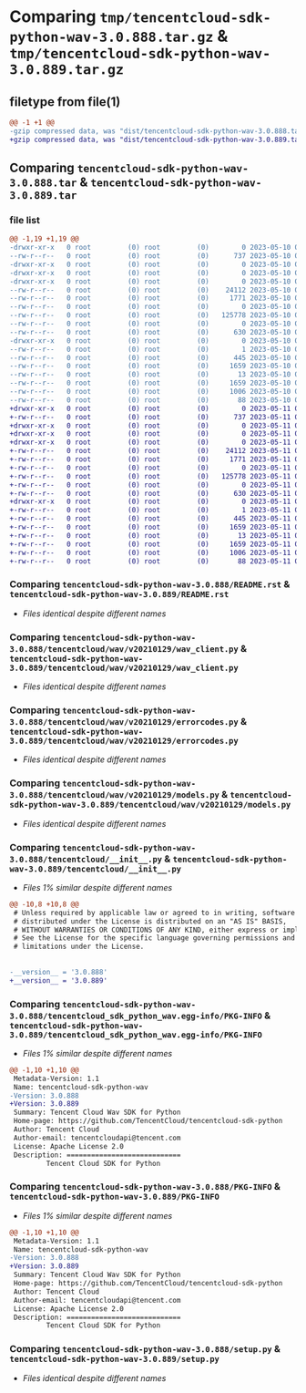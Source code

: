# Comparing `tmp/tencentcloud-sdk-python-wav-3.0.888.tar.gz` & `tmp/tencentcloud-sdk-python-wav-3.0.889.tar.gz`

## filetype from file(1)

```diff
@@ -1 +1 @@
-gzip compressed data, was "dist/tencentcloud-sdk-python-wav-3.0.888.tar", last modified: Wed May 10 03:00:03 2023, max compression
+gzip compressed data, was "dist/tencentcloud-sdk-python-wav-3.0.889.tar", last modified: Thu May 11 03:29:06 2023, max compression
```

## Comparing `tencentcloud-sdk-python-wav-3.0.888.tar` & `tencentcloud-sdk-python-wav-3.0.889.tar`

### file list

```diff
@@ -1,19 +1,19 @@
-drwxr-xr-x   0 root         (0) root         (0)        0 2023-05-10 03:00:03.000000 tencentcloud-sdk-python-wav-3.0.888/
--rw-r--r--   0 root         (0) root         (0)      737 2023-05-10 03:00:03.000000 tencentcloud-sdk-python-wav-3.0.888/README.rst
-drwxr-xr-x   0 root         (0) root         (0)        0 2023-05-10 03:00:03.000000 tencentcloud-sdk-python-wav-3.0.888/tencentcloud/
-drwxr-xr-x   0 root         (0) root         (0)        0 2023-05-10 03:00:03.000000 tencentcloud-sdk-python-wav-3.0.888/tencentcloud/wav/
-drwxr-xr-x   0 root         (0) root         (0)        0 2023-05-10 03:00:03.000000 tencentcloud-sdk-python-wav-3.0.888/tencentcloud/wav/v20210129/
--rw-r--r--   0 root         (0) root         (0)    24112 2023-05-10 03:00:03.000000 tencentcloud-sdk-python-wav-3.0.888/tencentcloud/wav/v20210129/wav_client.py
--rw-r--r--   0 root         (0) root         (0)     1771 2023-05-10 03:00:03.000000 tencentcloud-sdk-python-wav-3.0.888/tencentcloud/wav/v20210129/errorcodes.py
--rw-r--r--   0 root         (0) root         (0)        0 2023-05-10 03:00:03.000000 tencentcloud-sdk-python-wav-3.0.888/tencentcloud/wav/v20210129/__init__.py
--rw-r--r--   0 root         (0) root         (0)   125778 2023-05-10 03:00:03.000000 tencentcloud-sdk-python-wav-3.0.888/tencentcloud/wav/v20210129/models.py
--rw-r--r--   0 root         (0) root         (0)        0 2023-05-10 03:00:03.000000 tencentcloud-sdk-python-wav-3.0.888/tencentcloud/wav/__init__.py
--rw-r--r--   0 root         (0) root         (0)      630 2023-05-10 03:00:03.000000 tencentcloud-sdk-python-wav-3.0.888/tencentcloud/__init__.py
-drwxr-xr-x   0 root         (0) root         (0)        0 2023-05-10 03:00:03.000000 tencentcloud-sdk-python-wav-3.0.888/tencentcloud_sdk_python_wav.egg-info/
--rw-r--r--   0 root         (0) root         (0)        1 2023-05-10 03:00:03.000000 tencentcloud-sdk-python-wav-3.0.888/tencentcloud_sdk_python_wav.egg-info/dependency_links.txt
--rw-r--r--   0 root         (0) root         (0)      445 2023-05-10 03:00:03.000000 tencentcloud-sdk-python-wav-3.0.888/tencentcloud_sdk_python_wav.egg-info/SOURCES.txt
--rw-r--r--   0 root         (0) root         (0)     1659 2023-05-10 03:00:03.000000 tencentcloud-sdk-python-wav-3.0.888/tencentcloud_sdk_python_wav.egg-info/PKG-INFO
--rw-r--r--   0 root         (0) root         (0)       13 2023-05-10 03:00:03.000000 tencentcloud-sdk-python-wav-3.0.888/tencentcloud_sdk_python_wav.egg-info/top_level.txt
--rw-r--r--   0 root         (0) root         (0)     1659 2023-05-10 03:00:03.000000 tencentcloud-sdk-python-wav-3.0.888/PKG-INFO
--rw-r--r--   0 root         (0) root         (0)     1006 2023-05-10 03:00:03.000000 tencentcloud-sdk-python-wav-3.0.888/setup.py
--rw-r--r--   0 root         (0) root         (0)       88 2023-05-10 03:00:03.000000 tencentcloud-sdk-python-wav-3.0.888/setup.cfg
+drwxr-xr-x   0 root         (0) root         (0)        0 2023-05-11 03:29:06.000000 tencentcloud-sdk-python-wav-3.0.889/
+-rw-r--r--   0 root         (0) root         (0)      737 2023-05-11 03:29:06.000000 tencentcloud-sdk-python-wav-3.0.889/README.rst
+drwxr-xr-x   0 root         (0) root         (0)        0 2023-05-11 03:29:06.000000 tencentcloud-sdk-python-wav-3.0.889/tencentcloud/
+drwxr-xr-x   0 root         (0) root         (0)        0 2023-05-11 03:29:06.000000 tencentcloud-sdk-python-wav-3.0.889/tencentcloud/wav/
+drwxr-xr-x   0 root         (0) root         (0)        0 2023-05-11 03:29:06.000000 tencentcloud-sdk-python-wav-3.0.889/tencentcloud/wav/v20210129/
+-rw-r--r--   0 root         (0) root         (0)    24112 2023-05-11 03:29:06.000000 tencentcloud-sdk-python-wav-3.0.889/tencentcloud/wav/v20210129/wav_client.py
+-rw-r--r--   0 root         (0) root         (0)     1771 2023-05-11 03:29:06.000000 tencentcloud-sdk-python-wav-3.0.889/tencentcloud/wav/v20210129/errorcodes.py
+-rw-r--r--   0 root         (0) root         (0)        0 2023-05-11 03:29:06.000000 tencentcloud-sdk-python-wav-3.0.889/tencentcloud/wav/v20210129/__init__.py
+-rw-r--r--   0 root         (0) root         (0)   125778 2023-05-11 03:29:06.000000 tencentcloud-sdk-python-wav-3.0.889/tencentcloud/wav/v20210129/models.py
+-rw-r--r--   0 root         (0) root         (0)        0 2023-05-11 03:29:06.000000 tencentcloud-sdk-python-wav-3.0.889/tencentcloud/wav/__init__.py
+-rw-r--r--   0 root         (0) root         (0)      630 2023-05-11 03:29:06.000000 tencentcloud-sdk-python-wav-3.0.889/tencentcloud/__init__.py
+drwxr-xr-x   0 root         (0) root         (0)        0 2023-05-11 03:29:06.000000 tencentcloud-sdk-python-wav-3.0.889/tencentcloud_sdk_python_wav.egg-info/
+-rw-r--r--   0 root         (0) root         (0)        1 2023-05-11 03:29:06.000000 tencentcloud-sdk-python-wav-3.0.889/tencentcloud_sdk_python_wav.egg-info/dependency_links.txt
+-rw-r--r--   0 root         (0) root         (0)      445 2023-05-11 03:29:06.000000 tencentcloud-sdk-python-wav-3.0.889/tencentcloud_sdk_python_wav.egg-info/SOURCES.txt
+-rw-r--r--   0 root         (0) root         (0)     1659 2023-05-11 03:29:06.000000 tencentcloud-sdk-python-wav-3.0.889/tencentcloud_sdk_python_wav.egg-info/PKG-INFO
+-rw-r--r--   0 root         (0) root         (0)       13 2023-05-11 03:29:06.000000 tencentcloud-sdk-python-wav-3.0.889/tencentcloud_sdk_python_wav.egg-info/top_level.txt
+-rw-r--r--   0 root         (0) root         (0)     1659 2023-05-11 03:29:06.000000 tencentcloud-sdk-python-wav-3.0.889/PKG-INFO
+-rw-r--r--   0 root         (0) root         (0)     1006 2023-05-11 03:29:06.000000 tencentcloud-sdk-python-wav-3.0.889/setup.py
+-rw-r--r--   0 root         (0) root         (0)       88 2023-05-11 03:29:06.000000 tencentcloud-sdk-python-wav-3.0.889/setup.cfg
```

### Comparing `tencentcloud-sdk-python-wav-3.0.888/README.rst` & `tencentcloud-sdk-python-wav-3.0.889/README.rst`

 * *Files identical despite different names*

### Comparing `tencentcloud-sdk-python-wav-3.0.888/tencentcloud/wav/v20210129/wav_client.py` & `tencentcloud-sdk-python-wav-3.0.889/tencentcloud/wav/v20210129/wav_client.py`

 * *Files identical despite different names*

### Comparing `tencentcloud-sdk-python-wav-3.0.888/tencentcloud/wav/v20210129/errorcodes.py` & `tencentcloud-sdk-python-wav-3.0.889/tencentcloud/wav/v20210129/errorcodes.py`

 * *Files identical despite different names*

### Comparing `tencentcloud-sdk-python-wav-3.0.888/tencentcloud/wav/v20210129/models.py` & `tencentcloud-sdk-python-wav-3.0.889/tencentcloud/wav/v20210129/models.py`

 * *Files identical despite different names*

### Comparing `tencentcloud-sdk-python-wav-3.0.888/tencentcloud/__init__.py` & `tencentcloud-sdk-python-wav-3.0.889/tencentcloud/__init__.py`

 * *Files 1% similar despite different names*

```diff
@@ -10,8 +10,8 @@
 # Unless required by applicable law or agreed to in writing, software
 # distributed under the License is distributed on an "AS IS" BASIS,
 # WITHOUT WARRANTIES OR CONDITIONS OF ANY KIND, either express or implied.
 # See the License for the specific language governing permissions and
 # limitations under the License.
 
 
-__version__ = '3.0.888'
+__version__ = '3.0.889'
```

### Comparing `tencentcloud-sdk-python-wav-3.0.888/tencentcloud_sdk_python_wav.egg-info/PKG-INFO` & `tencentcloud-sdk-python-wav-3.0.889/tencentcloud_sdk_python_wav.egg-info/PKG-INFO`

 * *Files 1% similar despite different names*

```diff
@@ -1,10 +1,10 @@
 Metadata-Version: 1.1
 Name: tencentcloud-sdk-python-wav
-Version: 3.0.888
+Version: 3.0.889
 Summary: Tencent Cloud Wav SDK for Python
 Home-page: https://github.com/TencentCloud/tencentcloud-sdk-python
 Author: Tencent Cloud
 Author-email: tencentcloudapi@tencent.com
 License: Apache License 2.0
 Description: ============================
         Tencent Cloud SDK for Python
```

### Comparing `tencentcloud-sdk-python-wav-3.0.888/PKG-INFO` & `tencentcloud-sdk-python-wav-3.0.889/PKG-INFO`

 * *Files 1% similar despite different names*

```diff
@@ -1,10 +1,10 @@
 Metadata-Version: 1.1
 Name: tencentcloud-sdk-python-wav
-Version: 3.0.888
+Version: 3.0.889
 Summary: Tencent Cloud Wav SDK for Python
 Home-page: https://github.com/TencentCloud/tencentcloud-sdk-python
 Author: Tencent Cloud
 Author-email: tencentcloudapi@tencent.com
 License: Apache License 2.0
 Description: ============================
         Tencent Cloud SDK for Python
```

### Comparing `tencentcloud-sdk-python-wav-3.0.888/setup.py` & `tencentcloud-sdk-python-wav-3.0.889/setup.py`

 * *Files identical despite different names*

